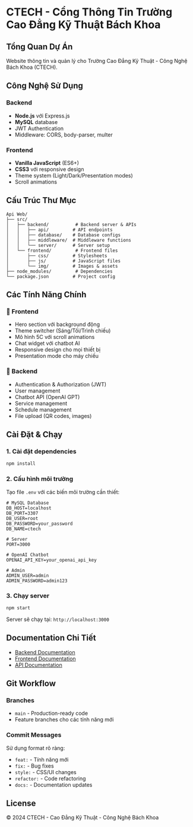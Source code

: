 # CTECH - Cổng Thông Tin Trường Cao Đẳng Kỹ Thuật Bách Khoa

## Tổng Quan Dự Án

Website thông tin và quản lý cho Trường Cao Đẳng Kỹ Thuật - Công Nghệ Bách Khoa (CTECH).

## Công Nghệ Sử Dụng

### Backend
- **Node.js** với Express.js
- **MySQL** database
- JWT Authentication
- Middleware: CORS, body-parser, multer

### Frontend
- **Vanilla JavaScript** (ES6+)
- **CSS3** với responsive design
- Theme system (Light/Dark/Presentation modes)
- Scroll animations

## Cấu Trúc Thư Mục

```
Api Web/
├── src/
│   ├── backend/          # Backend server & APIs
│   │   ├── api/         # API endpoints
│   │   ├── database/    # Database configs
│   │   ├── middleware/  # Middleware functions
│   │   └── server/      # Server setup
│   └── frontend/         # Frontend files
│       ├── css/         # Stylesheets
│       ├── js/          # JavaScript files
│       └── img/         # Images & assets
├── node_modules/         # Dependencies
└── package.json         # Project config
```

## Các Tính Năng Chính

### 🎨 Frontend
- Hero section với background động
- Theme switcher (Sáng/Tối/Trình chiếu)
- Mô hình 5C với scroll animations
- Chat widget với chatbot AI
- Responsive design cho mọi thiết bị
- Presentation mode cho máy chiếu

### 🔐 Backend
- Authentication & Authorization (JWT)
- User management
- Chatbot API (OpenAI GPT)
- Service management
- Schedule management
- File upload (QR codes, images)

## Cài Đặt & Chạy

### 1. Cài đặt dependencies
```bash
npm install
```

### 2. Cấu hình môi trường
Tạo file `.env` với các biến môi trường cần thiết:
```
# MySQL Database
DB_HOST=localhost
DB_PORT=3307
DB_USER=root
DB_PASSWORD=your_password
DB_NAME=ctech

# Server
PORT=3000

# OpenAI Chatbot
OPENAI_API_KEY=your_openai_api_key

# Admin
ADMIN_USER=admin
ADMIN_PASSWORD=admin123
```

### 3. Chạy server
```bash
npm start
```

Server sẽ chạy tại: `http://localhost:3000`

## Documentation Chi Tiết

- [Backend Documentation](src/backend/README.md)
- [Frontend Documentation](src/frontend/README.md)
- [API Documentation](src/backend/api/README.md)

## Git Workflow

### Branches
- `main` - Production-ready code
- Feature branches cho các tính năng mới

### Commit Messages
Sử dụng format rõ ràng:
- `feat:` - Tính năng mới
- `fix:` - Bug fixes
- `style:` - CSS/UI changes
- `refactor:` - Code refactoring
- `docs:` - Documentation updates

## License

© 2024 CTECH - Cao Đẳng Kỹ Thuật - Công Nghệ Bách Khoa
